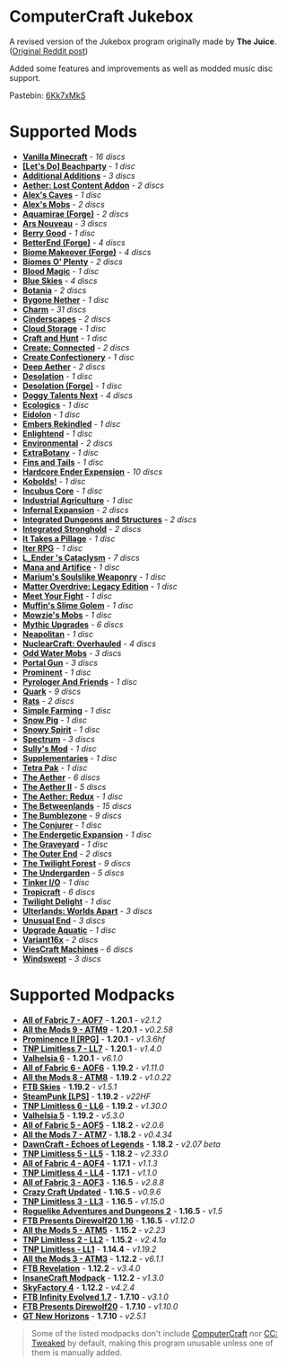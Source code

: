 # ComputerCraft Jukebox

A revised version of the Jukebox program originally made by **The Juice**. ([Original Reddit post](https://www.reddit.com/r/ComputerCraft/comments/9rqk6w/jukebox_110_info_in_comments/))

Added some features and improvements as well as modded music disc support.

Pastebin: [6Kk7xMkS](https://pastebin.com/6Kk7xMkS)

# Supported Mods

 - [**Vanilla Minecraft**](https://www.minecraft.net) - *16 discs*
 - [**\[Let's Do\] Beachparty**](https://www.curseforge.com/minecraft/mc-mods/lets-do-beachparty) - *1 disc*
 - [**Additional Additions**](https://www.curseforge.com/minecraft/mc-mods/additional-additions-forge) - *3 discs*
 - [**Aether: Lost Content Addon**](https://www.curseforge.com/minecraft/mc-mods/aether-lost-content) - *2 discs*
 - [**Alex's Caves**](https://www.curseforge.com/minecraft/mc-mods/alexs-caves) - *1 disc*
 - [**Alex's Mobs**](https://www.curseforge.com/minecraft/mc-mods/alexs-mobs) - *2 discs*
 - [**Aquamirae (Forge)**](https://www.curseforge.com/minecraft/mc-mods/ob-aquamirae) - *2 discs*
 - [**Ars Nouveau**](https://www.curseforge.com/minecraft/mc-mods/ars-nouveau) - *3 discs*
 - [**Berry Good**](https://www.curseforge.com/minecraft/mc-mods/berry-good) - *1 disc*
 - [**BetterEnd (Forge)**](https://www.curseforge.com/minecraft/mc-mods/betterend-forge-port) - *4 discs*
 - [**Biome Makeover (Forge)**](https://www.curseforge.com/minecraft/mc-mods/biome-makeover-forge) - *4 discs*
 - [**Biomes O' Plenty**](https://www.curseforge.com/minecraft/mc-mods/biomes-o-plenty) - *2 discs*
 - [**Blood Magic**](https://www.curseforge.com/minecraft/mc-mods/blood-magic) - *1 disc*
 - [**Blue Skies**](https://www.curseforge.com/minecraft/mc-mods/blue-skies) - *4 discs*
 - [**Botania**](https://www.curseforge.com/minecraft/mc-mods/botania) - *2 discs*
 - [**Bygone Nether**](https://www.curseforge.com/minecraft/mc-mods/bygone-nether) - *1 disc*
 - [**Charm**](https://www.curseforge.com/minecraft/mc-mods/charm) - *31 discs*
 - [**Cinderscapes**](https://www.curseforge.com/minecraft/mc-mods/cinderscapes) - *2 discs*
 - [**Cloud Storage**](https://www.curseforge.com/minecraft/mc-mods/alexs-cloud-storage) - *1 disc*
 - [**Craft and Hunt**](https://www.curseforge.com/minecraft/mc-mods/craft-and-hunt) - *1 disc*
 - [**Create: Connected**](https://www.curseforge.com/minecraft/mc-mods/create-connected) - *2 discs*
 - [**Create Confectionery**](https://www.curseforge.com/minecraft/mc-mods/create-confectionery) - *1 disc*
 - [**Deep Aether**](https://www.curseforge.com/minecraft/mc-mods/deep-aether) - *2 discs*
 - [**Desolation**](https://www.curseforge.com/minecraft/mc-mods/desolation) - *1 disc*
 - [**Desolation (Forge)**](https://www.curseforge.com/minecraft/mc-mods/desolation-forge) - *1 disc*
 - [**Doggy Talents Next**](https://www.curseforge.com/minecraft/mc-mods/doggy-talents-next) - *4 discs*
 - [**Ecologics**](https://www.curseforge.com/minecraft/mc-mods/ecologics) - *1 disc*
 - [**Eidolon**](https://www.curseforge.com/minecraft/mc-mods/eidolon) - *1 disc*
 - [**Embers Rekindled**](https://www.curseforge.com/minecraft/mc-mods/embers-rekindled) - *1 disc*
 - [**Enlightend**](https://www.curseforge.com/minecraft/mc-mods/enlightend) - *1 disc*
 - [**Environmental**](https://www.curseforge.com/minecraft/mc-mods/environmental) - *2 discs*
 - [**ExtraBotany**](https://www.curseforge.com/minecraft/mc-mods/extrabotany) - *1 disc*
 - [**Fins and Tails**](https://www.curseforge.com/minecraft/mc-mods/fins-and-tails) - *1 disc*
 - [**Hardcore Ender Expension**](https://www.curseforge.com/minecraft/mc-mods/hardcore-ender-expansion) - *10 discs*
 - [**Kobolds!**](https://www.curseforge.com/minecraft/mc-mods/kobolds) - *1 disc*
 - [**Incubus Core**](https://github.com/Azzyypaaras/Incubus-Core) - *1 disc*
 - [**Industrial Agriculture**](https://www.curseforge.com/minecraft/mc-mods/industrial-agriculture) - *1 disc*
 - [**Infernal Expansion**](https://www.curseforge.com/minecraft/mc-mods/infernal-expansion) - *2 discs*
 - [**Integrated Dungeons and Structures**](https://www.curseforge.com/minecraft/mc-mods/idas) - *2 discs*
 - [**Integrated Stronghold**](https://www.curseforge.com/minecraft/mc-mods/integrated-stronghold) - *2 discs*
 - [**It Takes a Pillage**](https://www.curseforge.com/minecraft/mc-mods/it-takes-a-pillage) - *1 disc*
 - [**Iter RPG**](https://www.curseforge.com/minecraft/mc-mods/iter-rpg) - *1 disc*
 - [**L_Ender 's Cataclysm**](https://www.curseforge.com/minecraft/mc-mods/l_ender-s-cataclysm) - *7 discs*
 - [**Mana and Artifice**](https://www.curseforge.com/minecraft/mc-mods/mana-and-artifice) - *1 disc*
 - [**Marium's Soulslike Weaponry**](https://www.curseforge.com/minecraft/mc-mods/mariums-soulslike-weaponry) - *1 disc*
 - [**Matter Overdrive: Legacy Edition**](https://www.curseforge.com/minecraft/mc-mods/matteroverdrive-legacy) - *1 disc*
 - [**Meet Your Fight**](https://www.curseforge.com/minecraft/mc-mods/meet-your-fight) - *1 disc*
 - [**Muffin's Slime Golem**](https://www.curseforge.com/minecraft/mc-mods/muffins-slime-golem) - *1 disc*
 - [**Mowzie's Mobs**](https://www.curseforge.com/minecraft/mc-mods/mowzies-mobs) - *1 disc*
 - [**Mythic Upgrades**](https://www.curseforge.com/minecraft/mc-mods/mythic-upgrades) - *6 discs*
 - [**Neapolitan**](https://www.curseforge.com/minecraft/mc-mods/neapolitan) - *1 disc*
 - [**NuclearCraft: Overhauled**](https://www.curseforge.com/minecraft/mc-mods/nuclearcraft-overhauled) - *4 discs*
 - [**Odd Water Mobs**](https://www.curseforge.com/minecraft/mc-mods/odd-water-mobs) - *3 discs*
 - [**Portal Gun**](https://www.curseforge.com/minecraft/mc-mods/portal-gun) - *3 discs*
 - [**Prominent**](https://www.curseforge.com/minecraft/mc-mods/prominent) - *1 disc*
 - [**Pyrologer And Friends**](https://www.curseforge.com/minecraft/mc-mods/pyrologer-and-friends) - *1 disc*
 - [**Quark**](https://www.curseforge.com/minecraft/mc-mods/quark) - *9 discs*
 - [**Rats**](https://www.curseforge.com/minecraft/mc-mods/rats) - *2 discs*
 - [**Simple Farming**](https://www.curseforge.com/minecraft/mc-mods/simple-farming) - *1 disc*
 - [**Snow Pig**](https://www.curseforge.com/minecraft/mc-mods/snow-pig) - *1 disc*
 - [**Snowy Spirit**](https://www.curseforge.com/minecraft/mc-mods/snowy-spirit) - *1 disc*
 - [**Spectrum**](https://www.curseforge.com/minecraft/mc-mods/spectrum) - *3 discs*
 - [**Sully's Mod**](https://www.curseforge.com/minecraft/mc-mods/sullys-mod) - *1 disc*
 - [**Supplementaries**](https://www.curseforge.com/minecraft/mc-mods/supplementaries) - *1 disc*
 - [**Tetra Pak**](https://www.curseforge.com/minecraft/mc-mods/tetra-pak) - *1 disc*
 - [**The Aether**](https://www.curseforge.com/minecraft/mc-mods/aether) - *6 discs*
 - [**The Aether II**](https://www.curseforge.com/minecraft/mc-mods/aether-ii) - *5 discs*
 - [**The Aether: Redux**](https://www.curseforge.com/minecraft/mc-mods/aether-redux) - *1 disc*
 - [**The Betweenlands**](https://www.curseforge.com/minecraft/mc-mods/angry-pixel-the-betweenlands-mod) - *15 discs*
 - [**The Bumblezone**](https://www.curseforge.com/minecraft/mc-mods/the-bumblezone-forge) - *9 discs*
 - [**The Conjurer**](https://www.curseforge.com/minecraft/mc-mods/the-conjurer) - *1 disc*
 - [**The Endergetic Expansion**](https://www.curseforge.com/minecraft/mc-mods/endergetic) - *1 disc*
 - [**The Graveyard**](https://www.curseforge.com/minecraft/mc-mods/the-graveyard-forge) - *1 disc*
 - [**The Outer End**](https://www.curseforge.com/minecraft/mc-mods/the-outer-end) - *2 discs*
 - [**The Twilight Forest**](https://www.curseforge.com/minecraft/mc-mods/the-twilight-forest) - *9 discs*
 - [**The Undergarden**](https://www.curseforge.com/minecraft/mc-mods/the-undergarden) - *5 discs*
 - [**Tinker I/O**](https://www.curseforge.com/minecraft/mc-mods/tinker-i-o) - *1 disc*
 - [**Tropicraft**](https://www.curseforge.com/minecraft/mc-mods/tropicraft) - *6 discs*
 - [**Twilight Delight**](https://www.curseforge.com/minecraft/mc-mods/twilight-delight) - *1 disc*
 - [**Ulterlands: Worlds Apart**](https://www.curseforge.com/minecraft/mc-mods/the-ulterlands) - *3 discs*
 - [**Unusual End**](https://www.curseforge.com/minecraft/mc-mods/unusual-end) - *3 discs*
 - [**Upgrade Aquatic**](https://www.curseforge.com/minecraft/mc-mods/upgrade-aquatic) - *1 disc*
 - [**Variant16x**](https://www.curseforge.com/minecraft/mc-mods/variant16x) - *2 discs*
 - [**ViesCraft Machines**](https://www.curseforge.com/minecraft/mc-mods/viescraft-airships) - *6 discs*
 - [**Windswept**](https://www.curseforge.com/minecraft/mc-mods/windsweptmod) - *3 discs*

# Supported Modpacks
 - [**All of Fabric 7 - AOF7**](https://www.curseforge.com/minecraft/modpacks/all-of-fabric-7) - **1.20.1** - *v2.1.2*
 - [**All the Mods 9 - ATM9**](https://www.curseforge.com/minecraft/modpacks/all-the-mods-9) - **1.20.1** - *v0.2.58*
 - [**Prominence II \[RPG\]**](https://www.curseforge.com/minecraft/modpacks/prominence-2-rpg) - **1.20.1** - *v1.3.6hf*
 - [**TNP Limitless 7 - LL7**](https://www.curseforge.com/minecraft/modpacks/tnp-limitless-7) - **1.20.1** - *v1.4.0*
 - [**Valhelsia 6**](https://www.curseforge.com/minecraft/modpacks/valhelsia-6) - **1.20.1** - *v6.1.0*
 - [**All of Fabric 6 - AOF6**](https://www.curseforge.com/minecraft/modpacks/all-of-fabric-6) - **1.19.2** - *v1.11.0*
 - [**All the Mods 8 - ATM8**](https://www.curseforge.com/minecraft/modpacks/all-the-mods-8) - **1.19.2** - *v1.0.22* 
 - [**FTB Skies**](https://feed-the-beast.com/modpacks/103-ftb-skies) - **1.19.2** - *v1.5.1*
 - [**SteamPunk \[LPS\]**](https://www.curseforge.com/minecraft/modpacks/steam-punk) - **1.19.2** - *v22HF*
 - [**TNP Limitless 6 - LL6**](https://www.curseforge.com/minecraft/modpacks/tnp-limitless-6) - **1.19.2** - *v1.30.0*
 - [**Valhelsia 5**](https://www.curseforge.com/minecraft/modpacks/valhelsia-5) - **1.19.2** - *v5.3.0*
 - [**All of Fabric 5 - AOF5**](https://www.curseforge.com/minecraft/modpacks/all-of-fabric-5) - **1.18.2** - *v2.0.6*
 - [**All the Mods 7 - ATM7**](https://www.curseforge.com/minecraft/modpacks/all-the-mods-7) - **1.18.2** - *v0.4.34*
 - [**DawnCraft - Echoes of Legends**](https://www.curseforge.com/minecraft/modpacks/dawn-craft) - **1.18.2** - *v2.07 beta*
 - [**TNP Limitless 5 - LL5**](https://www.curseforge.com/minecraft/modpacks/tnp-limitless-5) - **1.18.2** - *v2.33.0*
 - [**All of Fabric 4 - AOF4**](https://www.curseforge.com/minecraft/modpacks/all-of-fabric-4) - **1.17.1** - *v1.1.3*
 - [**TNP Limitless 4 - LL4**](https://www.curseforge.com/minecraft/modpacks/tnp-limitless-4) - **1.17.1** - *v1.1.0*
 - [**All of Fabric 3 - AOF3**](https://www.curseforge.com/minecraft/modpacks/all-of-fabric-3) - **1.16.5** - *v2.8.8*
 - [**Crazy Craft Updated**](https://www.curseforge.com/minecraft/modpacks/crazy-craft-updated) - **1.16.5** - *v0.9.6*
 - [**TNP Limitless 3 - LL3**](https://www.curseforge.com/minecraft/modpacks/tnp-limitless-3) - **1.16.5** - *v1.15.0*
 - [**Roguelike Adventures and Dungeons 2**](https://www.curseforge.com/minecraft/modpacks/roguelike-adventures-and-dungeons-2) - **1.16.5** - *v1.5*
 - [**FTB Presents Direwolf20 1.16**](https://www.feed-the-beast.com/modpack/79_ftb_presents_direwolf20_1_16) - **1.16.5** - *v1.12.0*
 - [**All the Mods 5 - ATM5**](https://www.curseforge.com/minecraft/modpacks/all-the-mods-5) - **1.15.2** - *v2.23*
 - [**TNP Limitless 2 - LL2**](https://www.curseforge.com/minecraft/modpacks/tnp-limitless-2) - **1.15.2** - *v2.4.1a*
 - [**TNP Limitless - LL1**](https://www.curseforge.com/minecraft/modpacks/tnp-limitless) - **1.14.4** - *v1.19.2*
 - [**All the Mods 3 - ATM3**](https://www.curseforge.com/minecraft/modpacks/all-the-mods-3) - **1.12.2** - *v6.1.1*
 - [**FTB Revelation**](https://www.feed-the-beast.com/modpack/35_ftb_revelation) - **1.12.2** - *v3.4.0*
 - [**InsaneCraft Modpack**](https://www.curseforge.com/minecraft/modpacks/insanecraft-modpack) - **1.12.2** - *v1.3.0*
 - [**SkyFactory 4**](https://www.curseforge.com/minecraft/modpacks/skyfactory-4) - **1.12.2** - *v4.2.4*
 - [**FTB Infinity Evolved 1.7**](https://www.feed-the-beast.com/modpack/23_ftb_infinity_evolved_1_7) - **1.7.10** - *v3.1.0*
 - [**FTB Presents Direwolf20**](https://www.feed-the-beast.com/modpack/14_ftb_presents_direwolf20) - **1.7.10** - *v1.10.0*
 - [**GT New Horizons**](https://www.curseforge.com/minecraft/modpacks/gt-new-horizons) - **1.7.10** - *v2.5.1*
 
 > Some of the listed modpacks don't include [ComputerCraft](https://www.curseforge.com/minecraft/mc-mods/computercraft) nor [CC: Tweaked](https://www.curseforge.com/minecraft/mc-mods/cc-tweaked) by default, making this program unusable unless one of them is manually added.
